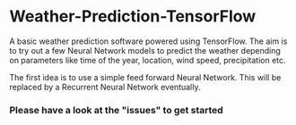 # Weather-Prediction-TensorFlow
A basic weather prediction software powered using TensorFlow. The aim is to try out a few Neural Network models to predict the weather depending on parameters like time of the year, location, wind speed, precipitation etc.

The first idea is to use a simple feed forward Neural Network. This will be replaced by a Recurrent Neural Network eventually.

### Please have a look at the "issues" to get started

